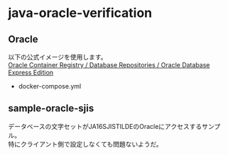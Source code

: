 # java-oracle-verification

## Oracle

以下の公式イメージを使用します。  
[Oracle Container Registry / Database Repositories / Oracle Database Express Edition](https://container-registry.oracle.com/ords/f?p=113:4:117286502300942:::4:P4_REPOSITORY,AI_REPOSITORY,AI_REPOSITORY_NAME,P4_REPOSITORY_NAME,P4_EULA_ID,P4_BUSINESS_AREA_ID:803,803,Oracle%20Database%20Express%20Edition,Oracle%20Database%20Express%20Edition,1,0&cs=3CFuBhuDG3SeSi91lA1UfIOkN8kKN_Zk32dxkIXqn0mhOSSL9b5UkFJBCkU2uUnD8iB-_GiiJbOpmEMCUJoVPPA)

* docker-compose.yml

## sample-oracle-sjis

データベースの文字セットがJA16SJISTILDEのOracleにアクセスするサンプル。  
特にクライアント側で設定しなくても問題ないようだ。
